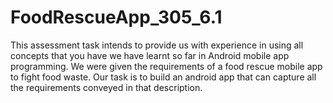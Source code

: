 # FoodRescueApp_305_6.1
This assessment task intends to provide us with experience in using all concepts that you have we have learnt so far in Android mobile app programming. We were given the requirements of a food rescue mobile app to fight food waste. Our task is to build an android app that can capture all the requirements conveyed in that description.
